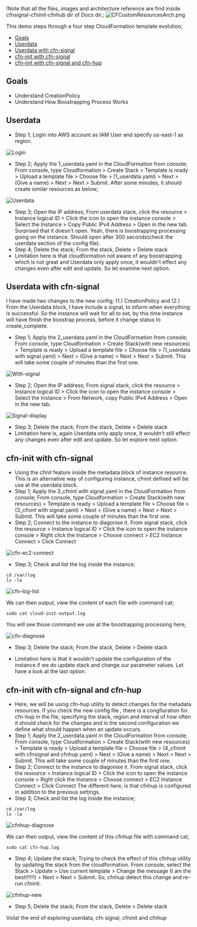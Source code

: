 !Note that all the files, images and architecture reference are find inside cfnsignal-cfninit-cfnhub dir of Docs dir.;
![CFCustomResourcesArch.png](Docs/cfnsignal-cfninit-cfnhub/CFCustomResourcesArch.png)

This demo steps through a four step CloudFormation template evolution;
* [Goals](#goals)
* [Userdata](#userdata)
* [Userdata with cfn-signal](#userdata-with-cfn-signal)
* [cfn-init with cfn-signal](#cfn-init-with-cfn-signal)
* [cfn-init with cfn-signal and cfn-hup](#cfn-init-with-cfn-signal-and-cfn-hup)

## Goals
- Understand CreationPolicy
- Understand How Boostrapping Process Works

## Userdata
- Step 1; Login into AWS account as IAM User and specify us-east-1 as region.

![Login](Docs/cfnsignal-cfninit-cfnhub/login.png)

- Step 2; Apply the 1_userdata.yaml in the CloudFormation from console;
From console, type Cloudformation > Create Stack > Template is ready > Upload a template file > Choose file > (1_userdata.yaml) > Next > (Give a name) > Next > Next > Submit. After some minutes, it should create similar resources as below;

![Userdata](Docs/cfnsignal-cfninit-cfnhub/usrdata.png)

- Step 3; Open the IP address;
From userdata stack, click the resource > Instance logical ID > Click the icon to open the instance console > Select the Instance > Copy Public IPv4 Address > Open in the new tab. 
Surprised that it doesn't open. Yeah, there is boostrapping processing going on the instance. Should open after 300 seconds(check the userdata section of the config file).
- Step 4; Delete the stack;
From the stack, Delete > Delete stack
- Limitation here is that cloudformation not aware of any boostrapping which is not great and Userdata only apply once, it wouldn't effect any changes even after edit and update. So let examine next option.

## Userdata with cfn-signal
I have made two changes to the new config; (1.) CreationPolicy and (2.) From the Userdata block, I have include a signal, to inform when everything is successful. So the instance will wait for all to set, by this time instance will have finish the boostrap process, before it change status to create_complete.
- Step 1; Apply the 2_userdata.yaml in the CloudFormation from console;
From console, type Cloudformation > Create Stack(with new resources) > Template is ready > Upload a template file > Choose file > (1_userdata with signal.yaml) > Next > (Give a name) > Next > Next > Submit.
This will take some couple of minutes than the first one.

![With-signal](Docs/cfnsignal-cfninit-cfnhub/with-signal.png)

- Step 2; Open the IP address;
From signal stack, click the resource > Instance logical ID > Click the icon to open the instance console > Select the Instance > From Network, copy Public IPv4 Address > Open in the new tab.

![Signal-display](Docs/cfnsignal-cfninit-cfnhub/signal-display.png)

- Step 3; Delete the stack;
From the stack, Delete > Delete stack
- Limitation here is, again Userdata only apply once, it wouldn't still effect any changes even after edit and update. So let explore next option.

## cfn-init with cfn-signal
- Using the cfinit feature inside the metadata block of instance resource. This is an alternative way of configuring instance, cfnint defined will be use at the userdata block.
- Step 1; Apply the 3_cfnint with signal.yaml in the CloudFormation from console;
From console, type Cloudformation > Create Stack(with new resources) > Template is ready > Upload a template file > Choose file > (3_cfnint with signal.yaml) > Next > (Give a name) > Next > Next > Submit.
This will take some couple of minutes than the first one.
- Step 2; Connect to the instance to diagonise it.
From signal stack, click the resource > Instance logical ID > Click the icon to open the instance console > Right click the Instance > Choose connect > EC2 Instance Connect > Click Connect

![cfn-ec2-connect](Docs/cfnsignal-cfninit-cfnhub/cfn-ec2-connect.png)

- Step 3; Check and list the log inside the instance;
```
cd /var/log
ls -la
```
![cfn-log-list](Docs/cfnsignal-cfninit-cfnhub/cfn-log-list.png)

We can then output, view the content of each file with command cat;
```
sudo cat cloud-init-output.log
```
You will see those command we use at the boostrapping processing here;

![cfn-diagnose](Docs/cfnsignal-cfninit-cfnhub/cfn-diagnose.png)

- Step 3; Delete the stack;
From the stack, Delete > Delete stack

- Limitation here is that it wouldn't update the configuration of the instance if we do update stack and change our parameter values. Let have a look at the last option.

## cfn-init with cfn-signal and cfn-hup
- Here, we will be using cfn-hup utility to detect changes for the metadata resources. If you check the new config file , there is a congfiuration for cfn-hup in the file, specifying the stack, region and interval of how often it should check for the changes and in the second configuration we define what should happen when an update occurs.
- Step 1; Apply the 2_userdata.yaml in the CloudFormation from console;
From console, type Cloudformation > Create Stack(with new resources) > Template is ready > Upload a template file > Choose file > (4_cfninit with cfnsignal and cfnhup.yaml) > Next > (Give a name) > Next > Next > Submit.
This will take some couple of minutes than the first one.
- Step 2; Connect to the instance to diagonise it.
From signal stack, click the resource > Instance logical ID > Click the icon to open the instance console > Right click the Instance > Choose connect > EC2 Instance Connect > Click Connect
The different here, is that cfnhup is configured in addition to the previous settings.
- Step 3; Check and list the log inside the instance;
```
cd /var/log
ls -la
```
![cfnhup-diagnose](Docs/cfnsignal-cfninit-cfnhub/cfnhup-diagnose.png)

We can then output, view the content of this cfnhup file with command cat;
```
sudo cat cfn-hup.log
```
- Step 4; Update the stack; Trying to check the effect of this cfnhup utility by updating the stack from the cloudformation.
From console, select the Stack > Update > Use current template > Change the message (I am the best!!!!!!) > Next > Next > Submit.
So, cfnhup detect this change and re-run cfninit.

![cfnhup-new](Docs/cfnsignal-cfninit-cfnhub/cfnhup-new.png)

- Step 5; Delete the stack;
From the stack, Delete > Delete stack

Voila! the end of exploring userdata, cfn signal, cfninit and cfnhup